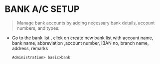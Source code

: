 # BANK A/C SETUP
> Manage bank accounts by adding necessary bank details, account numbers, and types.
- Go to the bank list ,  click on create new bank list with account name, bank name, abbreviation ,account number, 
IBAN no, branch name, address, remarks 

      Administration> basic>bank 
